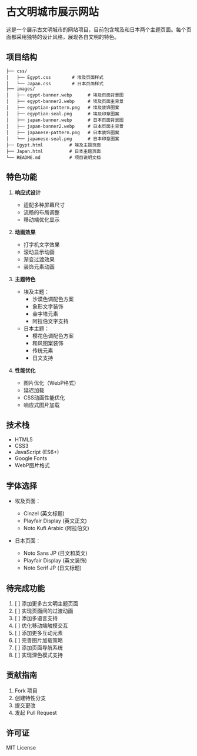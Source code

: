 # 古文明城市展示网站

这是一个展示古文明城市的网站项目，目前包含埃及和日本两个主题页面。每个页面都采用独特的设计风格，展现各自文明的特色。

## 项目结构

```
├── css/
│   ├── Egypt.css        # 埃及页面样式
│   └── Japan.css        # 日本页面样式
├── images/
│   ├── egypt-banner.webp      # 埃及页面背景图
│   ├── egypt-banner2.webp     # 埃及页面主背景
│   ├── egyptian-pattern.png   # 埃及装饰图案
│   ├── egyptian-seal.png      # 埃及印章图案
│   ├── japan-banner.webp      # 日本页面背景图
│   ├── japan-banner2.webp     # 日本页面主背景
│   ├── japanese-pattern.png   # 日本装饰图案
│   └── japanese-seal.png      # 日本印章图案
├── Egypt.html          # 埃及主题页面
├── Japan.html          # 日本主题页面
└── README.md           # 项目说明文档
```

## 特色功能

1. **响应式设计**
   - 适配多种屏幕尺寸
   - 流畅的布局调整
   - 移动端优化显示

2. **动画效果**
   - 打字机文字效果
   - 滚动显示动画
   - 渐变过渡效果
   - 装饰元素动画

3. **主题特色**
   - 埃及主题：
     * 沙漠色调配色方案
     * 象形文字装饰
     * 金字塔元素
     * 阿拉伯文字支持
   - 日本主题：
     * 樱花色调配色方案
     * 和风图案装饰
     * 传统元素
     * 日文支持

4. **性能优化**
   - 图片优化（WebP格式）
   - 延迟加载
   - CSS动画性能优化
   - 响应式图片加载

## 技术栈

- HTML5
- CSS3
- JavaScript (ES6+)
- Google Fonts
- WebP图片格式

## 字体选择

- 埃及页面：
  * Cinzel (英文标题)
  * Playfair Display (英文正文)
  * Noto Kufi Arabic (阿拉伯文)

- 日本页面：
  * Noto Sans JP (日文和英文)
  * Playfair Display (英文装饰)
  * Noto Serif JP (日文标题)

## 待完成功能

1. [ ] 添加更多古文明主题页面
2. [ ] 实现页面间的过渡动画
3. [ ] 添加多语言支持
4. [ ] 优化移动端触摸交互
5. [ ] 添加更多互动元素
6. [ ] 完善图片加载策略
7. [ ] 添加页面导航系统
8. [ ] 实现深色模式支持

## 贡献指南

1. Fork 项目
2. 创建特性分支
3. 提交更改
4. 发起 Pull Request

## 许可证

MIT License 